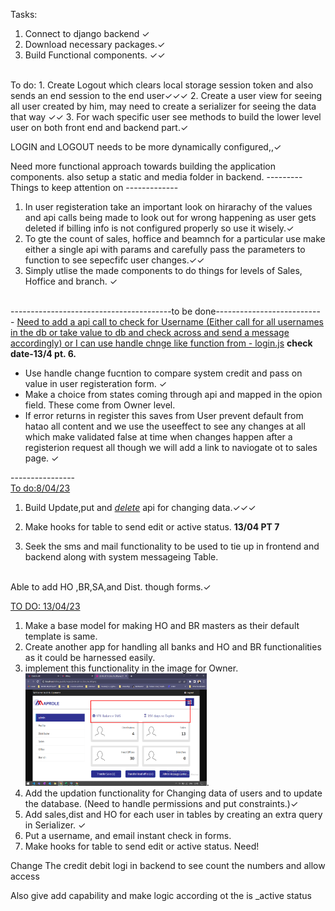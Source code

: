 Tasks:
1. Connect to django backend &#x2713;
2. Download necessary packages.&#x2713;
3. Build Functional components. &#x2713;&#x2713;
<br>
To do:
1. Create Logout which clears local storage session token and also sends an end session to the end user&#x2713;&#x2713;&#x2713;
2. Create a user view for seeing all user created by him, may need to create a serializer for seeing the data that way &#x2713;&#x2713;
3. For wach specific user see methods to build the lower level user on both front end and backend part.&#x2713;

LOGIN and LOGOUT needs to be more dynamically configured,,&#x2713;

Need more functional approach towards building the application components.
also setup a static and media folder in backend.
--------- Things to keep attention on -------------<br>
1. In user registeration take an important look on hirarachy of the values and api calls being made to look out for wrong happening as user gets deleted if billing info is not configured properly so use it wisely.&#x2713;
2. To gte the count of sales, hoffice and beamnch for a particular use make either a single api with params and carefully pass the parameters to function to see sepecfifc user changes.&#x2713;&#x2713;
3. Simply utlise the made components to do things for levels of Sales, Hoffice and branch. &#x2713;
<br>
----------------------------------------to be done--------------------------<br>
- <u>Need to add a api call to check for Username (Either call for all usernames in the db or take value to db and check across and send a message accordingly)
 or I can use handle chnge like function from - login.js</u> <b>check date-13/4 pt. 6.</b>

 - Use handle change fucntion to compare system credit and pass on value in user registeration form.    &#x2713;
 - Make a choice from states coming through api and mapped in the opion field. These come from Owner level.
 - If error returns in register this saves from User prevent default from hatao all content and we use the useeffect to see any changes at all which make validated false at time when changes happen after a registerion request all though we will add a link to naviogate ot to sales page. &#x2713;

----------------<br>
<u>To do:8/04/23</u>

1. Build Update,put and <i><u>delete</i></u> api for changing data.&#x2713;&#x2713;&#x2713;

2. Make hooks for table to send edit or active status. <b>13/04 PT 7</b>


3. Seek the sms and mail functionality to be used to tie up in frontend and backend along with system messageing Table.
<br>
 Able to add HO ,BR,SA,and Dist. though forms.&#x2713;



 <u>TO DO:
 13/04/23</u>
 1. Make a base model for making HO and BR masters as their default template is same.
 2. Create another app for handling all banks and HO and BR functionalities as it could be harnessed easily.
 3. implement this functionality in the image for Owner.<img src="../Picture1.png" height=180 width=290>.
 4. Add the updation functionality for Changing data of users and to update the database. (Need to handle permissions and put constraints.)&#x2713;
 5. Add sales,dist and HO for each user in tables by creating an extra query in Serializer. &#x2713;
 6. Put a username, and email instant check in forms.
 7. Make hooks for table to send edit or active status. Need!


Change The credit debit logi in backend to see count the numbers and allow access

Also give add capability and make logic according ot the is _active status